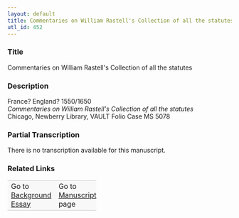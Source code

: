 ```yaml
---  
layout: default  
title: Commentaries on William Rastell's Collection of all the statutes  
utl_id: 452
---
```


### Title

Commentaries on William Rastell's Collection of all the statutes

### Description

<p>France? England? 1550/1650<br /><em>Commentaries on William Rastell's Collection of all the statutes</em><br />
Chicago, Newberry Library, VAULT Folio Case MS 5078</p>



### Partial Transcription

<p>There is no transcription available for this manuscript.</p>



### Related Links

<table border="0.5" cellpadding="1" cellspacing="1" style="width: 200px; background-color:#F8F8F8;">
    <tbody style="border-color:#ccc">
        <tr style="border-color:#ccc">
            <td>Go to <a href="https://french.newberry.t-pen.org/essay/452" target="_blank">Background Essay</a></td>
            <td>Go to <a href="https://french.newberry.t-pen.org/www/record.html?id=452" target="_blank">Manuscript</a> page</td>
        </tr>
    </tbody>
</table>

